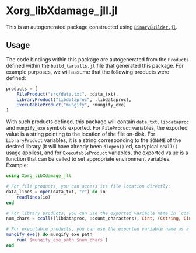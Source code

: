# Xorg_libXdamage_jll.jl

This is an autogenerated package constructed using [`BinaryBuilder.jl`](https://github.com/JuliaPackaging/BinaryBuilder.jl).

## Usage

The code bindings within this package are autogenerated from the `Products` defined within the `build_tarballs.jl` file that generated this package.  For example purposes, we will assume that the following products were defined:

```julia
products = [
    FileProduct("src/data.txt", :data_txt),
    LibraryProduct("libdataproc", :libdataproc),
    ExecutableProduct("mungify", :mungify_exe)
]
```

With such products defined, this package will contain `data_txt`, `libdataproc` and `mungify_exe` symbols exported. For `FileProduct` variables, the exported value is a string pointing to the location of the file on-disk.  For `LibraryProduct` variables, it is a string corresponding to the `SONAME` of the desired library (it will have already been `dlopen()`'ed, so typical `ccall()` usage applies), and for `ExecutableProduct` variables, the exported value is a function that can be called to set appropriate environment variables.  Example:

```julia
using Xorg_libXdamage_jll

# For file products, you can access its file location directly:
data_lines = open(data_txt, "r") do io
    readlines(io)
end

# For library products, you can use the exported variable name in `ccall()` invocations directly
num_chars = ccall((libdataproc, :count_characters), Cint, (Cstring, Cint), data_lines[1], length(data_lines[1]))

# For executable products, you can use the exported variable name as a function that you can call
mungify_exe() do mungify_exe_path
    run(`$mungify_exe_path $num_chars`)
end
```
